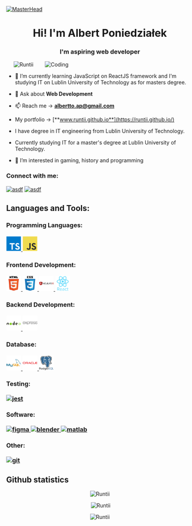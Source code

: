 [![MasterHead](https://bestof.nyc3.digitaloceanspaces.com/devsnap.me/sam/fireflies.gif)](runtii.github.io)

<h1 align="center">Hi! I'm Albert Poniedziałek</h1> 
<h3 align="center">I'm aspiring web developer</h3>

<img align="right" alt="Coding" width="400" src="https://cdn.dribbble.com/users/1162077/screenshots/3848914/programmer.gif">

<p align="left" style="margin-left: 20px"> <img src="https://komarev.com/ghpvc/?username=Runtii&style=plastic&label=Profile+Views&color=e83225" alt="Runtii" /> </p>

- 🌱 I’m currently learning JavaScript on ReactJS framework and I'm studying IT on Lublin University of Technology as for masters degree.

- 💬 Ask about **Web Development**

- 📫 Reach me -> **albertto.ap@gmail.com**

- My portfolio -> [**www.runtii.github.io**](https://runtii.github.io/)

- I have degree in IT engineering from Lublin University of Technology.
- Currently studying IT for a master's degree at Lublin University of Technology.
- 👀 I’m interested in gaming, history and programming

<h3 align="left">Connect with me:</h3>

<p align="left">
    <a href="https://www.linkedin.com/in/albert-poniedzia%C5%82ek-52846226b/" target="blank"><img align="center" src="https://raw.githubusercontent.com/rahuldkjain/github-profile-readme-generator/master/src/images/icons/Social/linked-in-alt.svg" alt="asdf" height="30" width="40" /></a>
        <a href="https://www.facebook.com/profile.php?id=100013619761387" target="blank"><img align="center" src="https://raw.githubusercontent.com/rahuldkjain/github-profile-readme-generator/master/src/images/icons/Social/facebook.svg" alt="asdf" height="30" width="40" /></a>
</p>

<h2 align="left">Languages and Tools:</h2>

<h3 align="left">
Programming Languages:
    <br/>
    <br/>
    <a href="https://www.typescriptlang.org/" target="_blank" rel="noreferrer"> <img src="https://raw.githubusercontent.com/devicons/devicon/master/icons/typescript/typescript-original.svg" alt="typescript" width="40" height="40"/> </a> 
    <a href="https://developer.mozilla.org/en-US/docs/Web/JavaScript" target="_blank" rel="noreferrer"> <img src="https://raw.githubusercontent.com/devicons/devicon/master/icons/javascript/javascript-original.svg" alt="javascript" width="40" height="40"/> </a>
</h3>
<h3>
Frontend Development:
    <br/>
    <br/>
    <a href="https://www.w3.org/html/" target="_blank" rel="noreferrer"> <img src="https://raw.githubusercontent.com/devicons/devicon/master/icons/html5/html5-original-wordmark.svg" alt="html5" width="40" height="40"/> </a> 
    <a href="https://www.w3schools.com/css/" target="_blank" rel="noreferrer"> <img src="https://raw.githubusercontent.com/devicons/devicon/master/icons/css3/css3-original-wordmark.svg" alt="css3" width="40" height="40"/> </a> 
    <a href="https://angular.io" target="_blank" rel="noreferrer"> <img src="https://raw.githubusercontent.com/devicons/devicon/master/icons/angularjs/angularjs-original-wordmark.svg" alt="angularjs" width="40" height="40"/> </a> 
    <a href="https://reactjs.org/" target="_blank" rel="noreferrer"> <img src="https://raw.githubusercontent.com/devicons/devicon/master/icons/react/react-original-wordmark.svg" alt="react" width="40" height="40"/> </a> 
</h3>
<h3>
Backend Development:
    <br/>
    <br/>
    <a href="https://nodejs.org" target="_blank" rel="noreferrer"> <img src="https://raw.githubusercontent.com/devicons/devicon/master/icons/nodejs/nodejs-original-wordmark.svg" alt="nodejs" width="40" height="40"/> </a> 
    <a href="https://expressjs.com" target="_blank" rel="noreferrer"> <img src="https://raw.githubusercontent.com/devicons/devicon/master/icons/express/express-original-wordmark.svg" alt="express" width="40" height="40"/> </a>
</h3>
<h3>
Database:
    <br/>
    <br/>
    <a href="https://www.mysql.com/" target="_blank" rel="noreferrer"> <img src="https://raw.githubusercontent.com/devicons/devicon/master/icons/mysql/mysql-original-wordmark.svg" alt="mysql" width="40" height="40"/> </a>
    <a href="https://www.oracle.com/" target="_blank" rel="noreferrer"> <img src="https://raw.githubusercontent.com/devicons/devicon/master/icons/oracle/oracle-original.svg" alt="oracle" width="40" height="40"/> </a>
    <a href="https://www.postgresql.org" target="_blank" rel="noreferrer"> <img src="https://raw.githubusercontent.com/devicons/devicon/master/icons/postgresql/postgresql-original-wordmark.svg" alt="postgresql" width="40" height="40"/> </a>
</h3>

<h3>
Testing:
    <br/>
    <br/>
    <a href="https://jestjs.io" target="_blank" rel="noreferrer"> <img src="https://www.vectorlogo.zone/logos/jestjsio/jestjsio-icon.svg" alt="jest" width="40" height="40"/> </a>
</h3>

<h3>
Software:
    <br/>
    <br/>
    <a href="https://www.figma.com/" target="_blank" rel="noreferrer"> <img src="https://www.vectorlogo.zone/logos/figma/figma-icon.svg" alt="figma" width="40" height="40"/> </a>
    <a href="https://www.blender.org/" target="_blank" rel="noreferrer"> <img src="https://download.blender.org/branding/community/blender_community_badge_white.svg" alt="blender" width="40" height="40"/> </a>
    <a href="https://www.mathworks.com/" target="_blank" rel="noreferrer"> <img src="https://upload.wikimedia.org/wikipedia/commons/2/21/Matlab_Logo.png" alt="matlab" width="40" height="40"/> </a>
</h3>

<h3>
Other:
    <br/>
    <br/>
    <a href="https://git-scm.com/" target="_blank" rel="noreferrer"> <img src="https://www.vectorlogo.zone/logos/git-scm/git-scm-icon.svg" alt="git" width="40" height="40"/> </a>
</h3>

<h2>Github statistics</h2>

<p align="center"><img src="https://github-readme-stats.vercel.app/api/top-langs?username=Runtii&show_icons=true&locale=en&layout=compact&theme=cobalt2&hide_border=true" alt="Runtii" /></p>

<p align="center">&nbsp;<img  src="https://github-readme-stats.vercel.app/api?username=Runtii&show_icons=true&locale=en&theme=cobalt2&hide_border=true" alt="Runtii" /></p>

<p align="center"><img src="https://github-readme-streak-stats.herokuapp.com?user=Runtii&theme=cobalt2&hide_border=true&border_radius=5" alt="Runtii" /></p>
